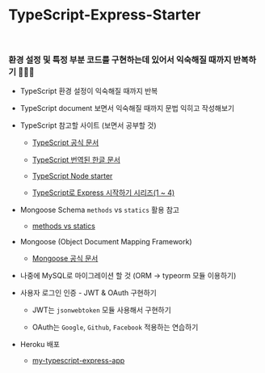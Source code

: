 # TypeScript-Express-Starter

<br>

### 환경 설정 및 특정 부분 코드를 구현하는데 있어서 익숙해질 때까지 반복하기    :muscle::muscle::muscle:

* TypeScript 환경 설정이 익숙해질 때까지 반복

* TypeScript document 보면서 익숙해질 때까지 문법 익히고 작성해보기

* TypeScript 참고할 사이트 (보면서 공부할 것)

    * [TypeScript 공식 문서](http://www.typescriptlang.org/docs/home.html)

    * [TypeScript 번역된 한글 문서](https://typescript-kr.github.io/)

    * [TypeScript Node starter](https://github.com/microsoft/TypeScript-Node-Starter)

    * [TypeScript로 Express 시작하기 시리즈(1 ~ 4)](https://gongzza.github.io/javascript/nodejs/typescript-express-starter-1/)

* Mongoose Schema `methods` vs `statics` 활용 참고

    * [methods vs statics](http://kese111.blogspot.com/2015/01/mongoose-methods-statics.html)

* Mongoose (Object Document Mapping Framework)

    * [Mongoose 공식 문서](https://mongoosejs.com/docs/guide.html)

* 나중에 MySQL로 마이그레이션 할 것 (ORM -> typeorm 모듈 이용하기)

* 사용자 로그인 인증 - JWT & OAuth 구현하기

    * JWT는 `jsonwebtoken` 모듈 사용해서 구현하기

    * OAuth는 `Google`, `Github`, `Facebook` 적용하는 연습하기

* Heroku 배포

    * [my-typescript-express-app](https://my-typescript-express-app.herokuapp.com/)